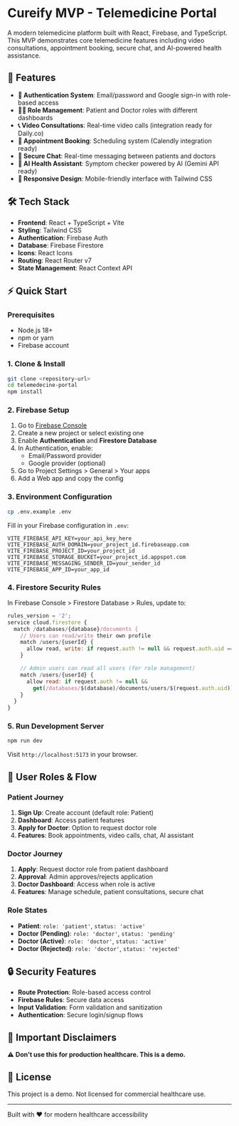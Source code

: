 # Cureify MVP - Telemedicine Portal

A modern telemedicine platform built with React, Firebase, and TypeScript. This MVP demonstrates core telemedicine features including video consultations, appointment booking, secure chat, and AI-powered health assistance.

## 🚀 Features

- **🔐 Authentication System**: Email/password and Google sign-in with role-based access
- **👨‍⚕️ Role Management**: Patient and Doctor roles with different dashboards
- **📞 Video Consultations**: Real-time video calls (integration ready for Daily.co)
- **📅 Appointment Booking**: Scheduling system (Calendly integration ready)
- **💬 Secure Chat**: Real-time messaging between patients and doctors
- **🤖 AI Health Assistant**: Symptom checker powered by AI (Gemini API ready)
- **📱 Responsive Design**: Mobile-friendly interface with Tailwind CSS

## 🛠️ Tech Stack

- **Frontend**: React + TypeScript + Vite
- **Styling**: Tailwind CSS
- **Authentication**: Firebase Auth
- **Database**: Firebase Firestore
- **Icons**: React Icons
- **Routing**: React Router v7
- **State Management**: React Context API

## ⚡ Quick Start

### Prerequisites

- Node.js 18+
- npm or yarn
- Firebase account

### 1. Clone & Install

```bash
git clone <repository-url>
cd telemedecine-portal
npm install
```

### 2. Firebase Setup

1. Go to [Firebase Console](https://console.firebase.google.com/)
2. Create a new project or select existing one
3. Enable **Authentication** and **Firestore Database**
4. In Authentication, enable:
   - Email/Password provider
   - Google provider (optional)
5. Go to Project Settings > General > Your apps
6. Add a Web app and copy the config

### 3. Environment Configuration

```bash
cp .env.example .env
```

Fill in your Firebase configuration in `.env`:

```env
VITE_FIREBASE_API_KEY=your_api_key_here
VITE_FIREBASE_AUTH_DOMAIN=your_project_id.firebaseapp.com
VITE_FIREBASE_PROJECT_ID=your_project_id
VITE_FIREBASE_STORAGE_BUCKET=your_project_id.appspot.com
VITE_FIREBASE_MESSAGING_SENDER_ID=your_sender_id
VITE_FIREBASE_APP_ID=your_app_id
```

### 4. Firestore Security Rules

In Firebase Console > Firestore Database > Rules, update to:

```javascript
rules_version = '2';
service cloud.firestore {
  match /databases/{database}/documents {
    // Users can read/write their own profile
    match /users/{userId} {
      allow read, write: if request.auth != null && request.auth.uid == userId;
    }

    // Admin users can read all users (for role management)
    match /users/{userId} {
      allow read: if request.auth != null &&
        get(/databases/$(database)/documents/users/$(request.auth.uid)).data.role == 'admin';
    }
  }
}
```

### 5. Run Development Server

```bash
npm run dev
```

Visit `http://localhost:5173` in your browser.

## 👥 User Roles & Flow

### Patient Journey

1. **Sign Up**: Create account (default role: Patient)
2. **Dashboard**: Access patient features
3. **Apply for Doctor**: Option to request doctor role
4. **Features**: Book appointments, video calls, chat, AI assistant

### Doctor Journey

1. **Apply**: Request doctor role from patient dashboard
2. **Approval**: Admin approves/rejects application
3. **Doctor Dashboard**: Access when role is active
4. **Features**: Manage schedule, patient consultations, secure chat

### Role States

- **Patient**: `role: 'patient'`, `status: 'active'`
- **Doctor (Pending)**: `role: 'doctor'`, `status: 'pending'`
- **Doctor (Active)**: `role: 'doctor'`, `status: 'active'`
- **Doctor (Rejected)**: `role: 'doctor'`, `status: 'rejected'`

## 🔒 Security Features

- **Route Protection**: Role-based access control
- **Firebase Rules**: Secure data access
- **Input Validation**: Form validation and sanitization
- **Authentication**: Secure login/signup flows

## 🚨 Important Disclaimers

⚠️ **Don't use this for production healthcare. This is a demo.**

## 📄 License

This project is a demo. Not licensed for commercial healthcare use.

---

Built with ❤️ for modern healthcare accessibility
